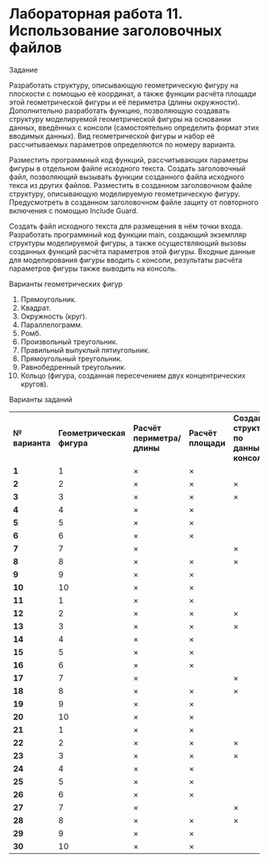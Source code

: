 <!-- Copy and paste the converted output. -->

<!-----
NEW: Check the "Suppress top comment" option to remove this info from the output.

Conversion time: 1.902 seconds.


Using this Markdown file:

1. Paste this output into your source file.
2. See the notes and action items below regarding this conversion run.
3. Check the rendered output (headings, lists, code blocks, tables) for proper
   formatting and use a linkchecker before you publish this page.

Conversion notes:

* Docs to Markdown version 1.0β29
* Mon Mar 15 2021 03:45:13 GMT-0700 (PDT)
* Source doc: Новый документ
* Tables are currently converted to HTML tables.
----->


# Лабораторная работа 11. Использование заголовочных файлов

Задание

Разработать структуру, описывающую геометрическую фигуру на плоскости с помощью её координат, а также функции расчёта площади этой геометрической фигуры и её периметра (длины окружности). Дополнительно разработать функцию, позволяющую создавать структуру моделируемой геометрической фигуры на основании данных, введённых с консоли (самостоятельно определить формат этих вводимых данных). Вид геометрической фигуры и набор её рассчитываемых параметров определяются по номеру варианта.

Разместить программный код функций, рассчитывающих параметры фигуры в отдельном файле исходного текста. Создать заголовочный файл, позволяющий вызывать функции созданного файла исходного текса из других файлов. Разместить в созданном заголовочном файле структуру, описывающую моделируемую геометрическую фигуру. Предусмотреть в созданном заголовочном файле защиту от повторного включения с помощью Include Guard.

Создать файл исходного текста для размещения в нём точки входа. Разработать программный код функции main, создающий экземпляр структуры моделируемой фигуры, а также осуществляющий вызовы созданных функций расчёта параметров этой фигуры. Входные данные для моделирования фигуры вводить с консоли, результаты расчёта параметров фигуры также выводить на консоль.

Варианты геометрических фигур



1. Прямоугольник.
2. Квадрат.
3. Окружность (круг).
4. Параллелограмм.
5. Ромб.
6. Произвольный треугольник.
7. Правильный выпуклый пятиугольник.
8. Прямоугольный треугольник.
9. Равнобедренный треугольник.
10. Кольцо (фигура, созданная пересечением двух концентрических кругов).

Варианты заданий


<table>
  <tr>
   <td><strong>№ варианта</strong>
   </td>
   <td><strong>Геометрическая фигура</strong>
   </td>
   <td><strong>Расчёт периметра/длины</strong>
   </td>
   <td><strong>Расчёт площади</strong>
   </td>
   <td><strong>Создание структуры по данным с консоли</strong>
   </td>
  </tr>
  <tr>
   <td><strong>1</strong>
   </td>
   <td>1
   </td>
   <td>×
   </td>
   <td>×
   </td>
   <td>
   </td>
  </tr>
  <tr>
   <td><strong>2</strong>
   </td>
   <td>2
   </td>
   <td>×
   </td>
   <td>×
   </td>
   <td>×
   </td>
  </tr>
  <tr>
   <td><strong>3</strong>
   </td>
   <td>3
   </td>
   <td>×
   </td>
   <td>×
   </td>
   <td>×
   </td>
  </tr>
  <tr>
   <td><strong>4</strong>
   </td>
   <td>4
   </td>
   <td>×
   </td>
   <td>×
   </td>
   <td>
   </td>
  </tr>
  <tr>
   <td><strong>5</strong>
   </td>
   <td>5
   </td>
   <td>×
   </td>
   <td>×
   </td>
   <td>
   </td>
  </tr>
  <tr>
   <td><strong>6</strong>
   </td>
   <td>6
   </td>
   <td>×
   </td>
   <td>×
   </td>
   <td>
   </td>
  </tr>
  <tr>
   <td><strong>7</strong>
   </td>
   <td>7
   </td>
   <td>×
   </td>
   <td>
   </td>
   <td>×
   </td>
  </tr>
  <tr>
   <td><strong>8</strong>
   </td>
   <td>8
   </td>
   <td>×
   </td>
   <td>×
   </td>
   <td>×
   </td>
  </tr>
  <tr>
   <td><strong>9</strong>
   </td>
   <td>9
   </td>
   <td>×
   </td>
   <td>×
   </td>
   <td>
   </td>
  </tr>
  <tr>
   <td><strong>10</strong>
   </td>
   <td>10
   </td>
   <td>×
   </td>
   <td>×
   </td>
   <td>
   </td>
  </tr>
  <tr>
   <td><strong>11</strong>
   </td>
   <td>1
   </td>
   <td>×
   </td>
   <td>×
   </td>
   <td>
   </td>
  </tr>
  <tr>
   <td><strong>12</strong>
   </td>
   <td>2
   </td>
   <td>×
   </td>
   <td>×
   </td>
   <td>×
   </td>
  </tr>
  <tr>
   <td><strong>13</strong>
   </td>
   <td>3
   </td>
   <td>×
   </td>
   <td>×
   </td>
   <td>×
   </td>
  </tr>
  <tr>
   <td><strong>14</strong>
   </td>
   <td>4
   </td>
   <td>×
   </td>
   <td>×
   </td>
   <td>
   </td>
  </tr>
  <tr>
   <td><strong>15</strong>
   </td>
   <td>5
   </td>
   <td>×
   </td>
   <td>×
   </td>
   <td>
   </td>
  </tr>
  <tr>
   <td><strong>16</strong>
   </td>
   <td>6
   </td>
   <td>×
   </td>
   <td>×
   </td>
   <td>
   </td>
  </tr>
  <tr>
   <td><strong>17</strong>
   </td>
   <td>7
   </td>
   <td>×
   </td>
   <td>
   </td>
   <td>×
   </td>
  </tr>
  <tr>
   <td><strong>18</strong>
   </td>
   <td>8
   </td>
   <td>×
   </td>
   <td>×
   </td>
   <td>×
   </td>
  </tr>
  <tr>
   <td><strong>19</strong>
   </td>
   <td>9
   </td>
   <td>×
   </td>
   <td>×
   </td>
   <td>
   </td>
  </tr>
  <tr>
   <td><strong>20</strong>
   </td>
   <td>10
   </td>
   <td>×
   </td>
   <td>×
   </td>
   <td>
   </td>
  </tr>
  <tr>
   <td><strong>21</strong>
   </td>
   <td>1
   </td>
   <td>×
   </td>
   <td>×
   </td>
   <td>
   </td>
  </tr>
  <tr>
   <td><strong>22</strong>
   </td>
   <td>2
   </td>
   <td>×
   </td>
   <td>×
   </td>
   <td>×
   </td>
  </tr>
  <tr>
   <td><strong>23</strong>
   </td>
   <td>3
   </td>
   <td>×
   </td>
   <td>×
   </td>
   <td>×
   </td>
  </tr>
  <tr>
   <td><strong>24</strong>
   </td>
   <td>4
   </td>
   <td>×
   </td>
   <td>×
   </td>
   <td>
   </td>
  </tr>
  <tr>
   <td><strong>25</strong>
   </td>
   <td>5
   </td>
   <td>×
   </td>
   <td>×
   </td>
   <td>
   </td>
  </tr>
  <tr>
   <td><strong>26</strong>
   </td>
   <td>6
   </td>
   <td>×
   </td>
   <td>×
   </td>
   <td>
   </td>
  </tr>
  <tr>
   <td><strong>27</strong>
   </td>
   <td>7
   </td>
   <td>×
   </td>
   <td>
   </td>
   <td>×
   </td>
  </tr>
  <tr>
   <td><strong>28</strong>
   </td>
   <td>8
   </td>
   <td>×
   </td>
   <td>×
   </td>
   <td>×
   </td>
  </tr>
  <tr>
   <td><strong>29</strong>
   </td>
   <td>9
   </td>
   <td>×
   </td>
   <td>×
   </td>
   <td>
   </td>
  </tr>
  <tr>
   <td><strong>30</strong>
   </td>
   <td>10
   </td>
   <td>×
   </td>
   <td>×
   </td>
   <td>
   </td>
  </tr>
</table>

